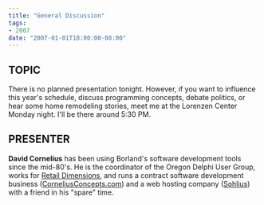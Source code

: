 ```yaml
---
title: "General Discussion"
tags:
- 2007
date: "2007-01-01T18:00:00-08:00"
---
```

## TOPIC ##

There is no planned presentation tonight.  However, if you want to influence this year's schedule, discuss programming concepts, debate politics, or hear some home remodeling stories, meet me at the Lorenzen Center Monday night.  I'll be there around 5:30 PM.

## PRESENTER ##

**David Cornelius** has been using Borland's software development tools since the mid-80's. He is the coordinator of the Oregon Delphi User Group, works for [Retail Dimensions](http://retaildimensions.com), and runs a contract software development business ([CorneliusConcepts.com](http://corneliusconcepts.com)) and a web hosting company ([Sohlius](http://sohlius.com)) with a friend in his "spare" time.
